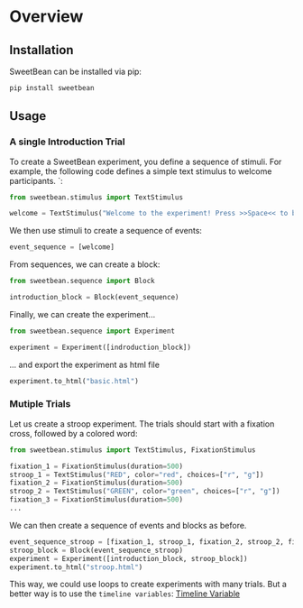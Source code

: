 # Overview

## Installation

SweetBean can be installed via pip:

```bash
pip install sweetbean
```

## Usage

### A single Introduction Trial

To create a SweetBean experiment, you define a sequence of stimuli.
For example, the following code defines a simple text stimulus to welcome participants. `:

```python
from sweetbean.stimulus import TextStimulus

welcome = TextStimulus("Welcome to the experiment! Press >>Space<< to begin", choices=[" "])
```

We then use stimuli to create a sequence of events:

```python
event_sequence = [welcome]
```

From sequences, we can create a block:

```python
from sweetbean.sequence import Block

introduction_block = Block(event_sequence)
```

Finally, we can create the experiment...

```python
from sweetbean.sequence import Experiment

experiment = Experiment([indroduction_block])
```

... and export the experiment as html file

```python
experiment.to_html("basic.html")
```

### Mutiple Trials

Let us create a stroop experiment. The trials should start with a fixation cross, followed by a colored word:

```python
from sweetbean.stimulus import TextStimulus, FixationStimulus

fixation_1 = FixationStimulus(duration=500)
stroop_1 = TextStimulus("RED", color="red", choices=["r", "g"])
fixation_2 = FixationStimulus(duration=500)
stroop_2 = TextStimulus("GREEN", color="green", choices=["r", "g"])
fixation_3 = FixationStimulus(duration=500)
...
```

We can then create a sequence of events and blocks as before.

```python
event_sequence_stroop = [fixation_1, stroop_1, fixation_2, stroop_2, fixation_3, ...]
stroop_block = Block(event_sequence_stroop)
experiment = Experiment([introduction_block, stroop_block])
experiment.to_html("stroop.html")
```

This way, we could use loops to create experiments with many trials. But a better way is to use
the `timeline variables`: [Timeline Variable](./timeline_variables)




